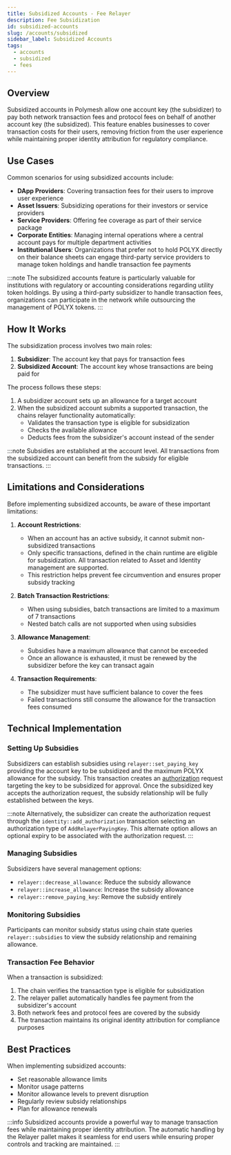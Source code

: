 ```yaml
---
title: Subsidized Accounts - Fee Relayer
description: Fee Subsidization
id: subsidized-accounts
slug: /accounts/subsidized
sidebar_label: Subsidized Accounts
tags:
  - accounts
  - subsidized
  - fees
---
```


## Overview

Subsidized accounts in Polymesh allow one account key (the subsidizer) to pay both network transaction fees and protocol fees on behalf of another account key (the subsidized). This feature enables businesses to cover transaction costs for their users, removing friction from the user experience while maintaining proper identity attribution for regulatory compliance.

## Use Cases

Common scenarios for using subsidized accounts include:

- **DApp Providers**: Covering transaction fees for their users to improve user experience
- **Asset Issuers**: Subsidizing operations for their investors or service providers
- **Service Providers**: Offering fee coverage as part of their service package
- **Corporate Entities**: Managing internal operations where a central account pays for multiple department activities
- **Institutional Users**: Organizations that prefer not to hold POLYX directly on their balance sheets can engage third-party service providers to manage token holdings and handle transaction fee payments

:::note
The subsidized accounts feature is particularly valuable for institutions with regulatory or accounting considerations regarding utility token holdings. By using a third-party subsidizer to handle transaction fees, organizations can participate in the network while outsourcing the management of POLYX tokens.
:::

## How It Works

The subsidization process involves two main roles:

1. **Subsidizer**: The account key that pays for transaction fees
2. **Subsidized Account**: The account key whose transactions are being paid for

The process follows these steps:

1. A subsidizer account sets up an allowance for a target account
2. When the subsidized account submits a supported transaction, the chains relayer functionality automatically:
   - Validates the transaction type is eligible for subsidization
   - Checks the available allowance
   - Deducts fees from the subsidizer's account instead of the sender

:::note
Subsidies are established at the account level. All transactions from the subsidized account can benefit from the subsidy for eligible transactions.
:::

## Limitations and Considerations

Before implementing subsidized accounts, be aware of these important limitations:

1. **Account Restrictions**:

   - When an account has an active subsidy, it cannot submit non-subsidized transactions
   - Only specific transactions, defined in the chain runtime are eligible for subsidization. All transaction related to Asset and Identity management are supported.
   - This restriction helps prevent fee circumvention and ensures proper subsidy tracking

2. **Batch Transaction Restrictions**:

   - When using subsidies, batch transactions are limited to a maximum of 7 transactions
   - Nested batch calls are not supported when using subsidies

3. **Allowance Management**:

   - Subsidies have a maximum allowance that cannot be exceeded
   - Once an allowance is exhausted, it must be renewed by the subsidizer before the key can transact again

4. **Transaction Requirements**:
   - The subsidizer must have sufficient balance to cover the fees
   - Failed transactions still consume the allowance for the transaction fees consumed

## Technical Implementation

### Setting Up Subsidies

Subsidizers can establish subsidies using `relayer::set_paying_key` providing the account key to be subsidized and the maximum POLYX allowance for the subsidy. This transaction creates an [authorization](/authorizations) request targeting the key to be subsidized for approval. Once the subsidized key accepts the authorization request, the subsidy relationship will be fully established between the keys.

:::note
Alternatively, the subsidizer can create the authorization request through the `identity::add_authorization` transaction selecting an authorization type of `AddRelayerPayingKey`. This alternate option allows an optional expiry to be associated with the authorization request.
:::

### Managing Subsidies

Subsidizers have several management options:

- `relayer::decrease_allowance`: Reduce the subsidy allowance
- `relayer::increase_allowance`: Increase the subsidy allowance
- `relayer::remove_paying_key`: Remove the subsidy entirely

### Monitoring Subsidies

Participants can monitor subsidy status using chain state queries `relayer::subsidies` to view the subsidy relationship and remaining allowance.

### Transaction Fee Behavior

When a transaction is subsidized:

1. The chain verifies the transaction type is eligible for subsidization
2. The relayer pallet automatically handles fee payment from the subsidizer's account
3. Both network fees and protocol fees are covered by the subsidy
4. The transaction maintains its original identity attribution for compliance purposes

## Best Practices

When implementing subsidized accounts:

- Set reasonable allowance limits
- Monitor usage patterns
- Monitor allowance levels to prevent disruption
- Regularly review subsidy relationships
- Plan for allowance renewals

:::info
Subsidized accounts provide a powerful way to manage transaction fees while maintaining proper identity attribution. The automatic handling by the Relayer pallet makes it seamless for end users while ensuring proper controls and tracking are maintained.
:::
